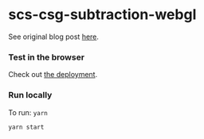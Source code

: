 # scs-csg-subtraction-webgl

See original blog post [here](https://medium.com/@daniel.mbfm/csg-subtracting-solids-in-webgl-dadc6126c041).

### Test in the browser
Check out [the deployment](https://loosetooth.github.io/scs-csg-subtraction-webgl/).

### Run locally
To run:
`yarn`

`yarn start`